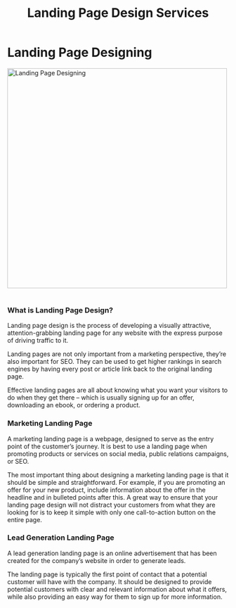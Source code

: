 ﻿---
layout: ../../../layouts/ServiceLayout.astro
title: "Landing Page Design Services"
faqtitle1: "Why is landing page design important for my website?"
faqtext1: "Landing page design is crucial for driving traffic to your website and converting visitors into customers. A well-designed landing page can improve user experience, increase conversion rates, and enhance your overall marketing efforts."

faqtitle2: "What are the key elements of an effective landing page?"
faqtext2: "An effective landing page should have a clear and compelling headline, concise and persuasive copy, eye-catching visuals, a prominent call-to-action button, and social proof such as testimonials or customer reviews."

faqtitle3: "How can I optimize my landing page for lead generation?"
faqtext3: "To optimize your landing page for lead generation, focus on creating a compelling offer, using a simple and intuitive design, minimizing distractions, and incorporating lead capture forms with minimal fields. Additionally, A/B testing can help you identify and implement improvements to maximize conversion rates."

---

# Landing Page Designing

<img src="/assets/img/service/landing-page-design.png" alt="Landing Page Designing" style="width: 500px"><br><br>

### What is Landing Page Design?

Landing page design is the process of developing a visually attractive, attention-grabbing landing page for any website with the express purpose of driving traffic to it.

Landing pages are not only important from a marketing perspective, they’re also important for SEO. They can be used to get higher rankings in search engines by having every post or article link back to the original landing page.

Effective landing pages are all about knowing what you want your visitors to do when they get there – which is usually signing up for an offer, downloading an ebook, or ordering a product.

### Marketing Landing Page

A marketing landing page is a webpage, designed to serve as the entry point of the customer’s journey. It is best to use a landing page when promoting products or services on social media, public relations campaigns, or SEO.

The most important thing about designing a marketing landing page is that it should be simple and straightforward. For example, if you are promoting an offer for your new product, include information about the offer in the headline and in bulleted points after this. A great way to ensure that your landing page design will not distract your customers from what they are looking for is to keep it simple with only one call-to-action button on the entire page.

### Lead Generation Landing Page

A lead generation landing page is an online advertisement that has been created for the company’s website in order to generate leads.

The landing page is typically the first point of contact that a potential customer will have with the company. It should be designed to provide potential customers with clear and relevant information about what it offers, while also providing an easy way for them to sign up for more information.


